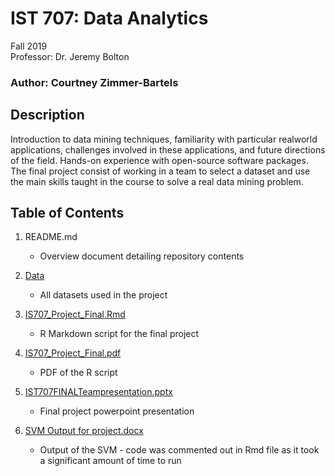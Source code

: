 # IST 707: Data Analytics

Fall 2019 <br>
Professor: Dr. Jeremy Bolton

### Author: Courtney Zimmer-Bartels

## Description
Introduction to data mining techniques, familiarity with particular realworld
applications, challenges involved in these applications, and future directions of the
field. Hands-on experience with open-source software packages. The final project consist of working in a team to select a dataset and use the main skills taught in the course to solve a real data mining problem. 

## Table of Contents
1. README.md
    - Overview document detailing repository contents
    
2. [Data](https://github.com/czimmerb/Masters_Portfolio/tree/main/IST707_DataAnalytics/Data)
    - All datasets used in the project
    
3. [IS707_Project_Final.Rmd](https://github.com/czimmerb/Masters_Portfolio/tree/main/IST707_DataAnalytics/IS707_Project_Final.Rmd)
    - R Markdown script for the final project
    
4. [IS707_Project_Final.pdf](https://github.com/czimmerb/Masters_Portfolio/tree/main/IST707_DataAnalytics/IS707_Project_Final.pdf)
    - PDF of the R script
    
5. [IST707FINALTeampresentation.pptx](https://github.com/czimmerb/Masters_Portfolio/tree/main/IST707_DataAnalytics/IST707FINALTeampresentation.pptx)
    - Final project powerpoint presentation
    
6. [SVM Output for project.docx](https://github.com/czimmerb/Masters_Portfolio/blob/main/IST707_DataAnalytics/SVM%20Output%20for%20project.docx)
    - Output of the SVM - code was commented out in Rmd file as it took a significant amount of time to run
